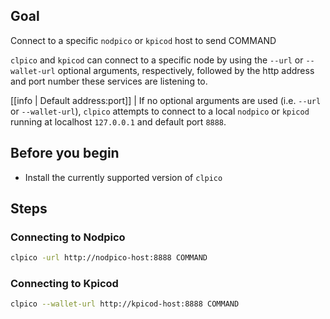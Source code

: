 ## Goal

Connect to a specific `nodpico` or `kpicod` host to send COMMAND

`clpico` and `kpicod` can connect to a specific node by using the `--url` or `--wallet-url` optional arguments, respectively, followed by the http address and port number these services are listening to.

[[info | Default address:port]]
| If no optional arguments are used (i.e. `--url` or `--wallet-url`), `clpico` attempts to connect to a local `nodpico` or `kpicod` running at localhost `127.0.0.1` and default port `8888`.

## Before you begin

* Install the currently supported version of `clpico`

## Steps
### Connecting to Nodpico

```sh
clpico -url http://nodpico-host:8888 COMMAND
```

### Connecting to Kpicod

```sh
clpico --wallet-url http://kpicod-host:8888 COMMAND
```
